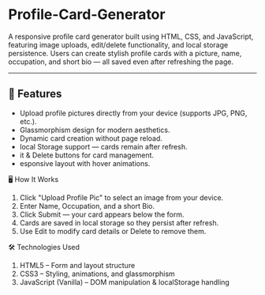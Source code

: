 # Profile-Card-Generator
A responsive profile card generator built using HTML, CSS, and JavaScript, featuring image uploads, edit/delete functionality, and local storage persistence.
Users can create stylish profile cards with a picture, name, occupation, and short bio — all saved even after refreshing the page.

---

## 🚀 Features
- Upload profile pictures directly from your device (supports JPG, PNG, etc.).
- Glassmorphism design for modern aesthetics.
- Dynamic card creation without page reload.
- local Storage support — cards remain after refresh.
- it & Delete buttons for card management.
- esponsive layout with hover animations.

🖥️ How It Works
1. Click "Upload Profile Pic" to select an image from your device.
2. Enter Name, Occupation, and a short Bio.
3. Click Submit — your card appears below the form.
4. Cards are saved in local storage so they persist after refresh.
5. Use Edit to modify card details or Delete to remove them.

🛠️ Technologies Used
1. HTML5 – Form and layout structure
2. CSS3 – Styling, animations, and glassmorphism
3.  JavaScript (Vanilla) – DOM manipulation & localStorage handling   
